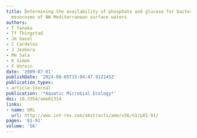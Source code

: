 ```yaml
---
title: Determining the availability of phosphate and glucose for bacteria in P-limited
  mesocosms of NW Mediterranean surface waters
authors:
- T Tanaka
- Tf Thingstad
- Jm Gasol
- C Cardelús
- J Jezbera
- Mm Sala
- K Simek
- F Unrein
date: '2009-07-01'
publishDate: '2024-08-05T15:04:47.912145Z'
publication_types:
- article-journal
publication: '*Aquatic Microbial Ecology*'
doi: 10.3354/ame01314
links:
- name: URL
  url: http://www.int-res.com/abstracts/ame/v56/n1/p81-91/
pages: '81-91'
volume: '56'
---
```


